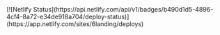 <BASE landing page>
[![Netlify Status](https://api.netlify.com/api/v1/badges/b490d1d5-4896-4cf4-8a72-e34de918a704/deploy-status)](https://app.netlify.com/sites/6landing/deploys)

